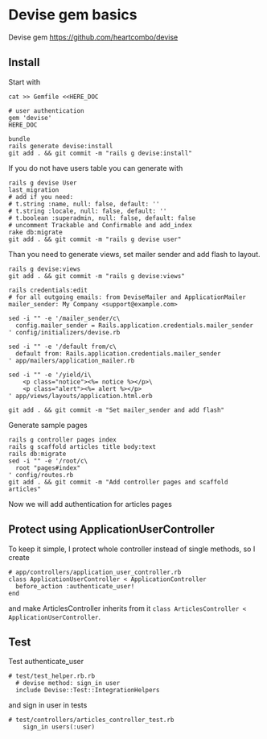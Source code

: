 # Devise gem basics

Devise gem https://github.com/heartcombo/devise

## Install

Start with

```
cat >> Gemfile <<HERE_DOC

# user authentication
gem 'devise'
HERE_DOC

bundle
rails generate devise:install
git add . && git commit -m "rails g devise:install"
```

If you do not have users table you can generate with

```
rails g devise User
last_migration
# add if you need:
# t.string :name, null: false, default: ''
# t.string :locale, null: false, default: ''
# t.boolean :superadmin, null: false, default: false
# uncomment Trackable and Confirmable and add_index
rake db:migrate
git add . && git commit -m "rails g devise user"
```

Than you need to generate views, set mailer sender and add flash to layout.

```
rails g devise:views
git add . && git commit -m "rails g devise:views"

rails credentials:edit
# for all outgoing emails: from DeviseMailer and ApplicationMailer
mailer_sender: My Company <support@example.com>

sed -i "" -e '/mailer_sender/c\
  config.mailer_sender = Rails.application.credentials.mailer_sender
' config/initializers/devise.rb

sed -i "" -e '/default from/c\
  default from: Rails.application.credentials.mailer_sender
' app/mailers/application_mailer.rb 

sed -i "" -e '/yield/i\
    <p class="notice"><%= notice %></p>\
    <p class="alert"><%= alert %></p>
' app/views/layouts/application.html.erb 

git add . && git commit -m "Set mailer_sender and add flash"
```

Generate sample pages

```
rails g controller pages index
rails g scaffold articles title body:text
rails db:migrate
sed -i "" -e '/root/c\
  root "pages#index"
' config/routes.rb 
git add . && git commit -m "Add controller pages and scaffold articles"
```

Now we will add authentication for articles pages

## Protect using ApplicationUserController

To keep it simple, I protect whole controller instead of single methods, so I
create
```
# app/controllers/application_user_controller.rb
class ApplicationUserController < ApplicationController
  before_action :authenticate_user!
end
```

and make ArticlesController inherits from it
`class ArticlesController < ApplicationUserController`.

## Test

Test authenticate_user

```
# test/test_helper.rb.rb
  # devise method: sign_in user
  include Devise::Test::IntegrationHelpers
```
and sign in user in tests
```
# test/controllers/articles_controller_test.rb
    sign_in users(:user)
```
